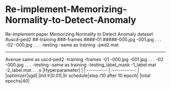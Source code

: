 # Re-implement-Memorizing-Normality-to-Detect-Anomaly
Re-implement paper Memorizing Normality to Detect Anomaly
dataset
#uscd-ped2 
  ##-training
    ###-frames
      ####-01
        #####-000.jpg
        -001.jpg
          .
          .
          .
       -02
        -000.jpg
          .
          .
          .
  -testing
    -same as training
  -ped2.mat
***

Avenue  same as uscd-ped2 
  -training
    -frames
      -01
        -000.jpg
        -001.jpg
          .
          .
          .
       -02
        -000.jpg
          .
          .
          .
  -testing
    -same as training
  -testing_label_mask
    -1_label.mat
    -2_label.mat
      .
      .
      .s
 |Hyperparameter|              |
 | ---------- | :-----------:  |            
 |optimizer|sgd|
 |init lr|0.01|
 |lr schedule|step /10  after 10 epoch|
 |total epochs|40|
 

